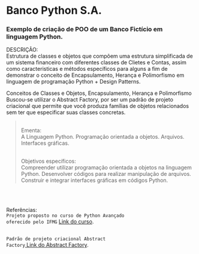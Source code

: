 # Banco Python S.A.

### Exemplo de <strong>criação de POO</strong> de um Banco Fictício em <strong>linguagem Python</strong>.
DESCRIÇÃO:<br/>
Estrutura de classes e objetos que compõem uma estrutura simplificada de um sistema financeiro com diferentes classes de Clietes e Contas, assim como caracteristicas e métodos específicos para alguns a fim de demonstrar o conceito de Encapsulamento, Herança e Polimorfismo em linguagem de programação Python + Design Patterns.
 
Conceitos de Classes e Objetos, Encapsulamento, Herança e Polimorfismo<br/>
Buscou-se utilizar o Abstract Factory, por ser um padrão de projeto criacional que permite que você produza famílias de objetos relacionados sem ter que especificar suas classes concretas.<br/>
<blockquote><br/>
Ementa:<br/>
A Linguagem Python. Programação orientada a objetos. Arquivos. Interfaces gráficas.
<br/><br/>

Objetivos específicos:<br/>
Compreender utilizar programação orientada a objetos na linguagem Python. Desenvolver códigos para realizar manipulação de arquivos. Construir e integrar interfaces gráficas em códigos Python.
</blockquote><br/><br/>

Referências:<br/>
<code>Projeto proposto no curso de Python Avançado oferecido pelo IFMG</code> <a href="https://mais.ifmg.edu.br/maisifmg/enrol/index.php?id=126">Link do curso</a>.
<br/><br/>

<code>Padrão de projeto criacional Abstract Factory</code><a href="https://refactoring.guru/pt-br/design-patterns/abstract-factory"> Link do Abstract Factory</a>.
